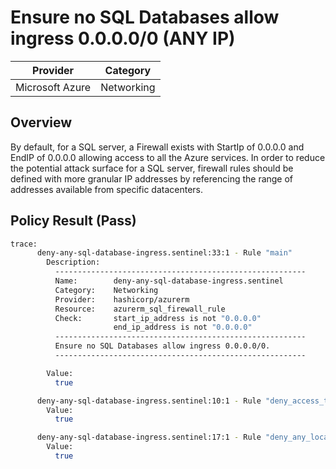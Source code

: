 # Ensure no SQL Databases allow ingress 0.0.0.0/0 (ANY IP)

| Provider        | Category   |
|-----------------|------------|
| Microsoft Azure | Networking |

## Overview
By default, for a SQL server, a Firewall exists with StartIp of 0.0.0.0 and EndIP of 0.0.0.0 allowing access to all the Azure services. In order to reduce the potential attack surface for a SQL server, firewall rules should be defined with more granular IP addresses by referencing the range of addresses available from specific datacenters.

## Policy Result (Pass)
```bash
trace:
      deny-any-sql-database-ingress.sentinel:33:1 - Rule "main"
        Description:
          --------------------------------------------------------
          Name:        deny-any-sql-database-ingress.sentinel
          Category:    Networking
          Provider:    hashicorp/azurerm
          Resource:    azurerm_sql_firewall_rule
          Check:       start_ip_address is not "0.0.0.0"
                       end_ip_address is not "0.0.0.0"
          --------------------------------------------------------
          Ensure no SQL Databases allow ingress 0.0.0.0/0.
          --------------------------------------------------------

        Value:
          true

      deny-any-sql-database-ingress.sentinel:10:1 - Rule "deny_access_to_azure_services"
        Value:
          true

      deny-any-sql-database-ingress.sentinel:17:1 - Rule "deny_any_local_start_ip_address"
        Value:
          true
```

